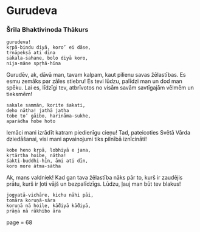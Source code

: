 # Gurudeva
### Šrīla Bhaktivinoda Thākurs

	gurudeva!
	kṛpā-bindu diyā, koro’ ei dāse,
	tṛṇāpekṣā ati dīna
	sakala-sahane, bolo diyā koro,
	nija-māne spṛhā-hīna

Gurudēv, ak, dāvā man, tavam kalpam, kaut pilienu savas žēlastības. Es esmu zemāks par zāles stiebru! Es tevi lūdzu, palīdzi man un dod man spēku. Lai es, līdzīgi tev, atbrīvotos no visām savām savtīgajām vēlmēm un tieksmēm!

	sakale sammān, korite śakati,
	deho nātha! jathā jatha
	tobe to’ gāibo, harināma-sukhe,
	aparādha hobe hoto

Iemāci mani izrādīt katram piedienīgu cieņu! Tad, pateicoties Svētā Vārda dziedāšanai, visi mani apvainojumi tiks pilnībā iznīcināti!

	kobe heno kṛpā, lobhiyā e jana,
	kṛtārtha hoibe, nātha!
	śakti-buddhi-hīn, āmi ati dīn,
	koro more ātma-sātha

Ak, mans valdniek! Kad gan tava žēlastība nāks pār to, kurš ir zaudējis prātu, kurš ir ļoti vājš un bezpalīdzīgs. Lūdzu, ļauj man būt tev blakus!

	jogyatā-vichāre, kichu nāhi pāi,
	tomāra koruṇā-sāra
	koruṇā nā hoile, kā̐diyā kā̐diyā,
	prāṇa nā rākhibo āra

 page = 68
